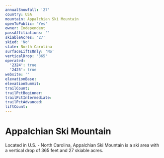 ```yaml
---
annualSnowfall: '27'
country: USA
mountain: Appalchian Ski Mountain
openToPublic: 'Yes'
owner: Independent
passAffiliations: ''
skiableAcres: '27'
skied: 'No'
state: North Carolina
surfaceLiftsOnly: 'No'
verticalDrop: '365'
operated:
  '2324': true
  '2425': true
website: ''
elevationBase:
elevationSummit:
trailCount:
trailPctBeginner:
trailPctIntermediate:
trailPctAdvanced:
liftCount:
---
```



# Appalchian Ski Mountain

Located in U.S. - North Carolina, Appalchian Ski Mountain is a ski area with a vertical drop of 365 feet and 27 skiable acres.
